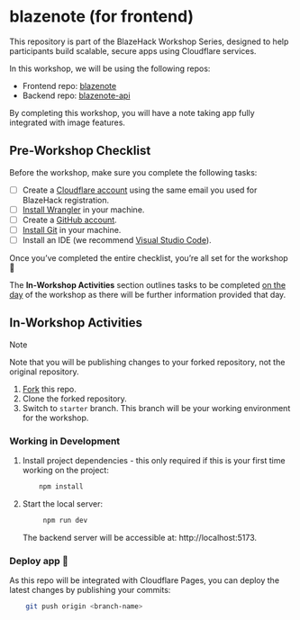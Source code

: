 # blazenote (for frontend)

This repository is part of the BlazeHack Workshop Series, designed to help participants build scalable, secure apps using Cloudflare services.

In this workshop, we will be using the following repos:

- Frontend repo: [blazenote](https://github.com/tve-cf/blazenote)
- Backend repo: [blazenote-api](https://github.com/tve-cf/blazenote-api)

By completing this workshop, you will have a note taking app fully integrated with image features.

## Pre-Workshop Checklist

Before the workshop, make sure you complete the following tasks:

- [ ] Create a [Cloudflare account](https://developers.cloudflare.com/fundamentals/setup/account/create-account/) using the same email you used for BlazeHack registration.
- [ ] [Install Wrangler](https://developers.cloudflare.com/workers/wrangler/install-and-update/) in your machine.
- [ ] Create a [GitHub account](https://github.com/signup).
- [ ] [Install Git](https://github.com/git-guides/install-git) in your machine.
- [ ] Install an IDE (we recommend [Visual Studio Code](https://code.visualstudio.com/download)).

Once you’ve completed the entire checklist, you’re all set for the workshop :tada:

The **In-Workshop Activities** section outlines tasks to be completed <ins>on the day</ins> of the workshop as there will be further information provided that day.

## In-Workshop Activities

> [!note]
> Note that you will be publishing changes to your forked repository, not the original repository.

1. [Fork](https://docs.github.com/en/pull-requests/collaborating-with-pull-requests/working-with-forks/fork-a-repo) this repo.
2. Clone the forked repository.
3. Switch to `starter` branch. This branch will be your working environment for the workshop.

### Working in Development

1. Install project dependencies - this only required if this is your first time working on the project:

   ```bash
       npm install
   ```

1. Start the local server:

   ```bash
        npm run dev
   ```

   The backend server will be accessible at: http://localhost:5173.

### Deploy app :rocket:

As this repo will be integrated with Cloudflare Pages, you can deploy the latest changes by publishing your commits:

```bash
    git push origin <branch-name>
```
